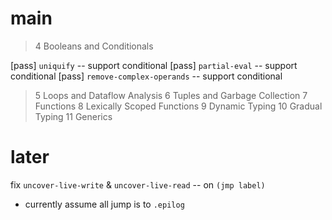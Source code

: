 # main

> 4 Booleans and Conditionals

[pass] `uniquify` -- support conditional
[pass] `partial-eval` -- support conditional
[pass] `remove-complex-operands` -- support conditional

> 5 Loops and Dataflow Analysis
> 6 Tuples and Garbage Collection
> 7 Functions
> 8 Lexically Scoped Functions
> 9 Dynamic Typing
> 10 Gradual Typing
> 11 Generics

# later

fix `uncover-live-write` & `uncover-live-read` -- on `(jmp label)`

- currently assume all jump is to `.epilog`
